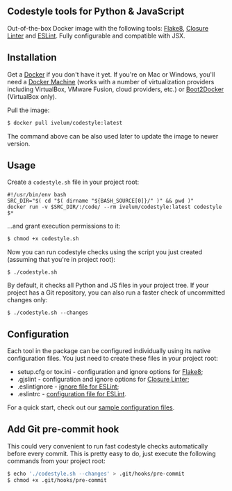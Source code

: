 ## Codestyle tools for Python & JavaScript

Out-of-the-box Docker image with the following tools: [Flake8](http://flake8.readthedocs.org), 
[Closure Linter](https://developers.google.com/closure/utilities/) and [ESLint](http://eslint.org). 
Fully configurable and compatible with JSX.

## Installation

Get a [Docker](https://www.docker.com) if you don't have it yet. If you're on Mac or 
Windows, you'll need a [Docker Machine](https://docs.docker.com/machine/) (works with 
a number of  virtualization providers including VirtualBox, VMware Fusion, cloud providers, 
etc.)  or [Boot2Docker](http://boot2docker.io) (VirtualBox only).

Pull the image:

```sh
$ docker pull ivelum/codestyle:latest
```

The command above can be also used later to update the image to newer version.

## Usage

Create a `codestyle.sh` file in your project root:

```
#!/usr/bin/env bash
SRC_DIR="$( cd "$( dirname "${BASH_SOURCE[0]}/" )" && pwd )"
docker run -v $SRC_DIR/:/code/ --rm ivelum/codestyle:latest codestyle $*
```

...and grant execution permissions to it:

```sh
$ chmod +x codestyle.sh
```

Now you can run codestyle checks using the script you just created (assuming 
that you're in project root):

```
$ ./codestyle.sh
```

By default, it checks all Python and JS files in your project tree. If your
project has a Git repository, you can also run a faster check of uncommitted
changes only:

```
$ ./codestyle.sh --changes
```

## Configuration

Each tool in the package can be configured individually using its native 
configuration files. You just need to create these files in your project 
root:

* setup.cfg or tox.ini - configuration and ignore options for 
  [Flake8](http://flake8.readthedocs.org/en/latest/config.html);
* .gjslint - configuration and ignore options for 
  [Closure Linter](https://developers.google.com/closure/utilities/docs/linter_howto);
* .eslintignore - [ignore file for ESLint](http://eslint.org/docs/user-guide/configuring#ignoring-files-and-directories);
* .eslintrc - [configuration file for ESLint](http://eslint.org/docs/user-guide/configuring).

For a quick start, check out our 
[sample configuration files](https://github.com/ivelum/codestyle/tree/master/samples).

## Add Git pre-commit hook

This could very convenient to run fast codestyle checks automatically before every commit.
This is pretty easy to do, just execute the following commands from your project root:

```sh
$ echo './codestyle.sh --changes' > .git/hooks/pre-commit
$ chmod +x .git/hooks/pre-commit
```
